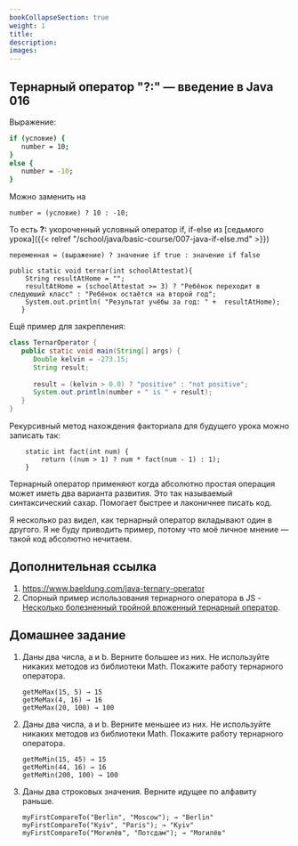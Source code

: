 ```yaml
---
bookCollapseSection: true
weight: 1
title:
description:
images:
---
```


## Тернарный оператор "?:" — введение в Java 016

Выражение:

```bash
if (условие) {
   number = 10;
}
else {
   number = -10;
}
```

Можно заменить на

```
number = (условие) ? 10 : -10;
```

То есть **?:** укороченный условный оператор if, if-else из [седьмого урока]({{< relref "/school/java/basic-course/007-java-if-else.md" >}}) 


```
переменная = (выражение) ? значение if true : значение if false
```

```
public static void ternar(int schoolАttestat){
    String resultAtHome = "";
    resultAtHome = (schoolАttestat >= 3) ? "Ребёнок переходит в следуюший класс" : "Ребёнок остаётся на второй год";
    System.out.println( "Результат учёбы за год: " +  resultAtHome);
   }
```

Ещё пример для закрепления:

```Java
class TernarOperator {
   public static void main(String[] args) {   
      Double kelvin = -273.15;
      String result;
      
      result = (kelvin > 0.0) ? "positive" : "not positive";
      System.out.println(number + " is " + result);
   }
}
```

Рекурсивный метод нахождения факториала для будущего урока можно записать так:

```
    static int fact(int num) {
        return ((num > 1) ? num * fact(num - 1) : 1);
    }
```

Тернарный оператор применяют когда абсолютно простая операция может иметь два варианта развития. Это так называемый синтаксический сахар. Помогает быстрее и лаконичнее писать код.

Я несколько раз видел, как тернарный оператор вкладывают один в другого. Я не буду приводить пример, потому что моё личное мнение — такой код абсолютно нечитаем.

## Дополнительная ссылка

1. https://www.baeldung.com/java-ternary-operator
2. Спорный пример использования тернарного оператора в JS - [Несколько болезненный тройной вложенный тернарный оператор](https://coderoad.ru/10526739/%D0%9D%D0%B5%D1%81%D0%BA%D0%BE%D0%BB%D1%8C%D0%BA%D0%BE-%D0%B1%D0%BE%D0%BB%D0%B5%D0%B7%D0%BD%D0%B5%D0%BD%D0%BD%D1%8B%D0%B9-%D1%82%D1%80%D0%BE%D0%B9%D0%BD%D0%BE%D0%B9-%D0%B2%D0%BB%D0%BE%D0%B6%D0%B5%D0%BD%D0%BD%D1%8B%D0%B9-%D1%82%D0%B5%D1%80%D0%BD%D0%B0%D1%80%D0%BD%D1%8B%D0%B9-%D0%BE%D0%BF%D0%B5%D1%80%D0%B0%D1%82%D0%BE%D1%80).

## Домашнее задание

1. Даны два числа, a и b. Верните большее из них. Не используйте никаких методов из библиотеки Math. Покажите работу тернарного оператора. 
    ```  
    getMeMax(15, 5) → 15
    getMeMax(4, 16) → 16
    getMeMax(20, 100) → 100
    ```
2. Даны два числа, a и b. Верните меньшее из них. Не используйте никаких методов из библиотеки Math. Покажите работу тернарного оператора. 
    ```  
    getMeMin(15, 45) → 15
    getMeMin(44, 16) → 16
    getMeMin(200, 100) → 100
    ```
3. Даны два строковых значения. Верните идущее по алфавиту раньше.
    ``` 
    myFirstCompareTo("Berlin", "Moscow"); → "Berlin"
    myFirstCompareTo("Kyiv", "Paris"); → "Kyiv"
    myFirstCompareTo("Могилёв", "Потсдам"); → "Могилёв"
   ``` 
